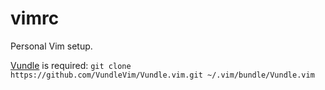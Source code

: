 # vimrc

Personal Vim setup.

[Vundle](https://github.com/VundleVim/Vundle.vim) is required: `git clone https://github.com/VundleVim/Vundle.vim.git ~/.vim/bundle/Vundle.vim`
